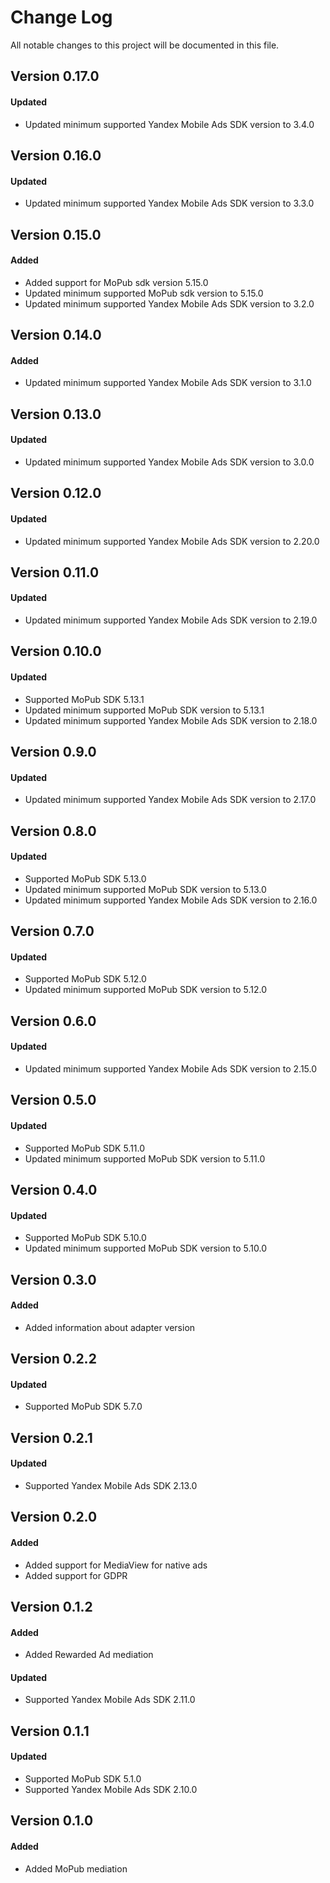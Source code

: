 # Change Log
All notable changes to this project will be documented in this file.

## Version 0.17.0

#### Updated
* Updated minimum supported Yandex Mobile Ads SDK version to 3.4.0

## Version 0.16.0

#### Updated
* Updated minimum supported Yandex Mobile Ads SDK version to 3.3.0

## Version 0.15.0

#### Added
* Added support for MoPub sdk version 5.15.0
* Updated minimum supported MoPub sdk version to 5.15.0
* Updated minimum supported Yandex Mobile Ads SDK version to 3.2.0

## Version 0.14.0

#### Added
* Updated minimum supported Yandex Mobile Ads SDK version to 3.1.0

## Version 0.13.0

#### Updated
* Updated minimum supported Yandex Mobile Ads SDK version to 3.0.0

## Version 0.12.0

#### Updated
* Updated minimum supported Yandex Mobile Ads SDK version to 2.20.0

## Version 0.11.0

#### Updated
* Updated minimum supported Yandex Mobile Ads SDK version to 2.19.0

## Version 0.10.0

#### Updated
* Supported MoPub SDK 5.13.1
* Updated minimum supported MoPub SDK version to 5.13.1
* Updated minimum supported Yandex Mobile Ads SDK version to 2.18.0

## Version 0.9.0

#### Updated
* Updated minimum supported Yandex Mobile Ads SDK version to 2.17.0

## Version 0.8.0

#### Updated
* Supported MoPub SDK 5.13.0
* Updated minimum supported MoPub SDK version to 5.13.0
* Updated minimum supported Yandex Mobile Ads SDK version to 2.16.0

## Version 0.7.0

#### Updated
* Supported MoPub SDK 5.12.0
* Updated minimum supported MoPub SDK version to 5.12.0

## Version 0.6.0

#### Updated
* Updated minimum supported Yandex Mobile Ads SDK version to 2.15.0

## Version 0.5.0

#### Updated
* Supported MoPub SDK 5.11.0
* Updated minimum supported MoPub SDK version to 5.11.0

## Version 0.4.0

#### Updated
* Supported MoPub SDK 5.10.0
* Updated minimum supported MoPub SDK version to 5.10.0

## Version 0.3.0

#### Added
* Added information about adapter version

## Version 0.2.2

#### Updated
* Supported MoPub SDK 5.7.0

## Version 0.2.1

#### Updated
* Supported Yandex Mobile Ads SDK 2.13.0

## Version 0.2.0

#### Added
* Added support for MediaView for native ads
* Added support for GDPR

## Version 0.1.2

#### Added
* Added Rewarded Ad mediation

#### Updated
* Supported Yandex Mobile Ads SDK 2.11.0

## Version 0.1.1

#### Updated
* Supported MoPub SDK 5.1.0
* Supported Yandex Mobile Ads SDK 2.10.0

## Version 0.1.0

#### Added
* Added MoPub mediation